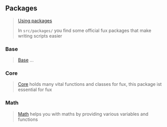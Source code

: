 ## Packages

> [Using packages](../../docs/packages.md)
>
> In `src/packages/` you find some official fux packages that make writing scripts easier

### Base
> [Base](./base) ...

### Core
> [Core](./core) holds many vital functions and classes for fux, this package ist essential for fux

### Math
> [Math](./math) helps you with maths by providing various variables and functions